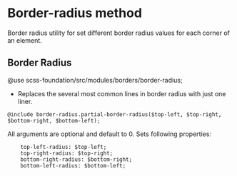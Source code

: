 # Border-radius method

Border radius utility for set different border radius values for each corner of an element.

## Border Radius

@use scss-foundation/src/modules/borders/border-radius;

- Replaces the several most common lines in border radius with just one liner.
```
@include border-radius.partial-border-radius($top-left, $top-right, $bottom-right, $bottom-left);
```
All arguments are optional and default to 0. Sets following properties:
```
	top-left-radius: $top-left;
	top-right-radius: $top-right;
	bottom-right-radius: $bottom-right;
	bottom-left-radius: $bottom-left;
```